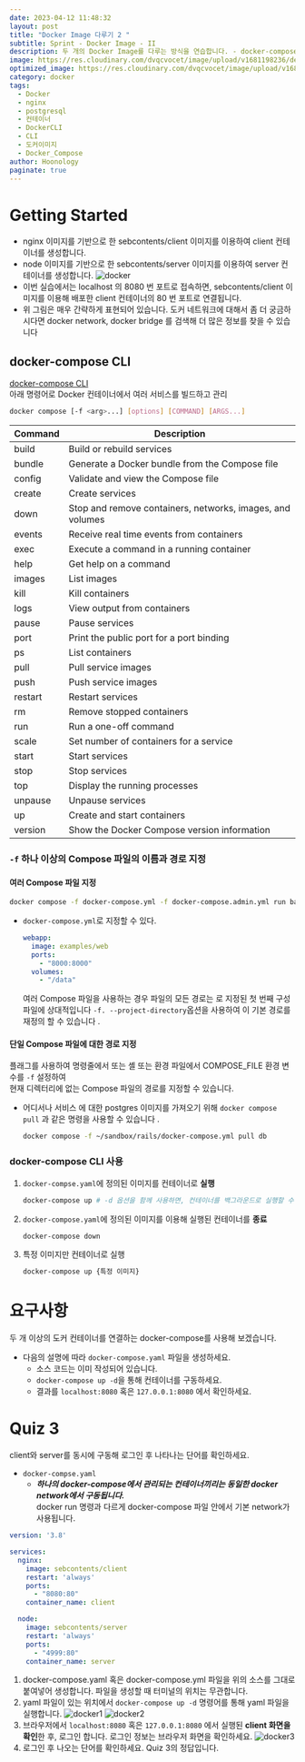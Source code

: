 ```yaml
---
date: 2023-04-12 11:48:32
layout: post
title: "Docker Image 다루기 2 "
subtitle: Sprint - Docker Image - II
description: 두 개의 Docker Image를 다루는 방식을 연습합니다. - docker-compose CLI
image: https://res.cloudinary.com/dvqcvocet/image/upload/v1681198236/dev-jeans_r2fkxp.png
optimized_image: https://res.cloudinary.com/dvqcvocet/image/upload/v1681198236/dev-jeans_r2fkxp.png
category: docker
tags:  
  - Docker
  - nginx
  - postgresql
  - 컨테이너
  - DockerCLI
  - CLI
  - 도커이미지
  - Docker_Compose
author: Hoonology
paginate: true
---
```

<!--more-->

# Getting Started
- nginx 이미지를 기반으로 한 sebcontents/client 이미지를 이용하여 client 컨테이너를 생성합니다.
- node 이미지를 기반으로 한 sebcontents/server 이미지를 이용하여 server 컨테이너를 생성합니다.
![docker](/assets/img/Docker/docker.png)
- 이번 실습에서는 localhost 의 8080 번 포트로 접속하면, sebcontents/client 이미지를 이용해 배포한 client 컨테이너의 80 번 포트로 연결됩니다.
- 위 그림은 매우 간략하게 표현되어 있습니다. 도커 네트워크에 대해서 좀 더 궁금하시다면 docker network, docker bridge 를 검색해 더 많은 정보를 찾을 수 있습니다

## docker-compose CLI
[docker-compose CLI](https://docs.docker.com/compose/reference/)  
아래 명령어로 Docker 컨테이너에서 여러 서비스를 빌드하고 관리
```bash
docker compose [-f <arg>...] [options] [COMMAND] [ARGS...]
```

| Command | Description |
| ------- | ----------- |
| build   | Build or rebuild services |
| bundle  | Generate a Docker bundle from the Compose file |
| config  | Validate and view the Compose file |
| create  | Create services |
| down    | Stop and remove containers, networks, images, and volumes |
| events  | Receive real time events from containers |
| exec    | Execute a command in a running container |
| help    | Get help on a command |
| images  | List images |
| kill    | Kill containers |
| logs    | View output from containers |
| pause   | Pause services |
| port    | Print the public port for a port binding |
| ps      | List containers |
| pull    | Pull service images |
| push    | Push service images |
| restart | Restart services |
| rm      | Remove stopped containers |
| run     | Run a one-off command |
| scale   | Set number of containers for a service |
| start   | Start services |
| stop    | Stop services |
| top     | Display the running processes |
| unpause | Unpause services |
| up      | Create and start containers |
| version | Show the Docker Compose version information |

### ```-f``` 하나 이상의 Compose 파일의 이름과 경로 지정
#### 여러 Compose 파일 지정 
```bash
docker compose -f docker-compose.yml -f docker-compose.admin.yml run backup_db
```
- ```docker-compose.yml```로 지정할 수 있다.
  ```yaml
  webapp:
    image: examples/web
    ports:
      - "8000:8000"
    volumes:
      - "/data"
  ```
  여러 Compose 파일을 사용하는 경우 파일의 모든 경로는 로 지정된 첫 번째 구성 파일에 상대적입니다 ```-f. --project-directory```옵션을 사용하여 이 기본 경로를 재정의 할 수 있습니다 .

#### 단일 Compose 파일에 대한 경로 지정 
플래그를 사용하여 명령줄에서 또는 셸 또는 환경 파일에서 COMPOSE_FILE 환경 변수를 ```-f``` 설정하여   
현재 디렉터리에 없는 Compose 파일의 경로를 지정할 수 있습니다.  

- 어디서나 서비스 에 대한 postgres 이미지를 가져오기 위해 ```docker compose pull``` 과 같은 명령을 사용할 수 있습니다 .
  ```bash
  docker compose -f ~/sandbox/rails/docker-compose.yml pull db
  ```


### docker-compose CLI 사용
1. ```docker-compse.yaml```에 정의된 이미지를 컨테이너로 **실행**
    
    ```bash
    docker-compose up # -d 옵션을 함께 사용하면, 컨테이너를 백그라운드로 실행할 수 있습니다.
    ```

2. ```docker-compose.yaml```에 정의된 이미지를 이용해 실행된 컨테이너를 **종료**
    ```bash
    docker-compose down
    ```
3. 특정 이미지만 컨테이너로 실행
    ```bash
    docker-compose up {특정 이미지}
    ```

# 요구사항
두 개 이상의 도커 컨테이너를 연결하는 docker-compose를 사용해 보겠습니다.

- 다음의 설명에 따라 ```docker-compose.yaml``` 파일을 생성하세요.
  - 소스 코드는 이미 작성되어 있습니다.
  - ```docker-compose up -d```을 통해 컨테이너를 구동하세요.
  - 결과를 ```localhost:8080``` 혹은 ```127.0.0.1:8080``` 에서 확인하세요.


# Quiz 3
client와 server를 동시에 구동해 로그인 후 나타나는 단어를 확인하세요.
- ```docker-compse.yaml```
  - ***하나의 docker-compose에서 관리되는 컨테이너끼리는 동일한 docker network에서 구동됩니다.***  
    docker run 명령과 다르게 docker-compose 파일 안에서 기본 network가 사용됩니다.

```yml
version: '3.8'

services:
  nginx:
    image: sebcontents/client
    restart: 'always'
    ports:
      - "8080:80"
    container_name: client

  node:
    image: sebcontents/server
    restart: 'always'
    ports:
      - "4999:80"
    container_name: server
```
1. docker-compose.yaml 혹은 docker-compose.yml 파일을 위의 소스를 그대로 붙여넣어 생성합니다. 파일을 생성할 때 터미널의 위치는 무관합니다.
2. yaml 파일이 있는 위치에서 ```docker-compose up -d``` 명령어를 통해 yaml 파일을 실행합니다.
![docker1](/assets/img/Docker/dockerTerminal.png)
![docker2](/assets/img/Docker/dockerDesktop.png)
3. 브라우저에서 ```localhost:8080``` 혹은 ```127.0.0.1:8080``` 에서 실행된 **client 화면을 확인**한 후, 로그인 합니다. 로그인 정보는 브라우저 화면을 확인하세요.
![docker3](/assets/img/Docker/login.png)
4. 로그인 후 나오는 단어를 확인하세요. Quiz 3의 정답입니다.

